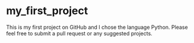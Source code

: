 # my_first_project

This is my first project on GitHub and I chose the language Python. 
Please feel free to submit a pull request or any suggested projects.
